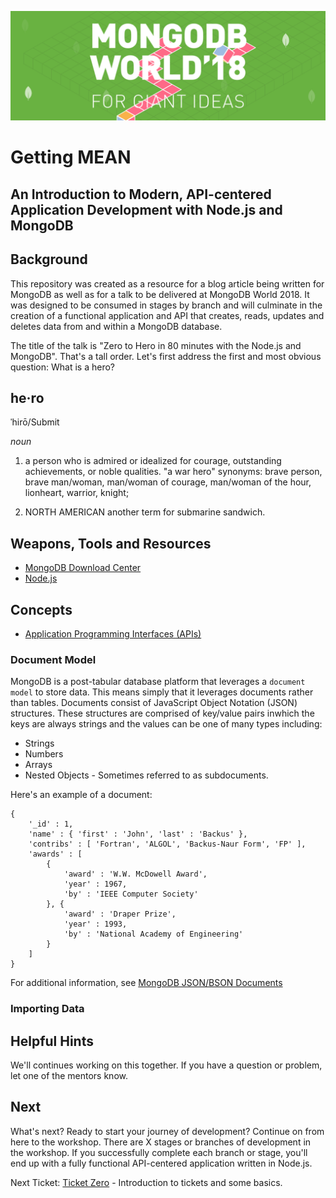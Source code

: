 ![MongoDB](./images/header.png "MongoDB")
# Getting MEAN
## An Introduction to Modern, API-centered Application Development with Node.js and MongoDB
## Background
This repository was created as a resource for a blog article being written for MongoDB as well as for a talk to be delivered at MongoDB World 2018.  It was designed to be consumed in stages by branch and will culminate in the creation of a functional application and API that creates, reads, updates and deletes data from and within a MongoDB database.

The title of the talk is "Zero to Hero in 80 minutes with the Node.js and MongoDB".  That's a tall order.  Let's first address the first and most obvious question: What is a hero?

## he·ro ##
ˈhirō/Submit

_noun_

1. a person who is admired or idealized for courage, outstanding achievements, or noble qualities. "a war hero"
synonyms:	brave person, brave man/woman, man/woman of courage, man/woman of the hour, lionheart, warrior, knight;

2. NORTH AMERICAN another term for submarine sandwich.

## Weapons, Tools and Resources
* [MongoDB Download Center](https://www.mongodb.com/download-center#community)
* [Node.js](http://nodejs.org)

## Concepts
* [Application Programming Interfaces (APIs)](https://en.wikipedia.org/wiki/Application_programming_interface)

### Document Model
MongoDB is a post-tabular database platform that leverages a `document model` to store data.  This means simply that it leverages documents rather than tables.  Documents consist of JavaScript Object Notation (JSON) structures.  These structures are comprised of key/value pairs inwhich the keys are always strings and the values can be one of many types including:
* Strings
* Numbers
* Arrays
* Nested Objects - Sometimes referred to as subdocuments.

Here's an example of a document:

```
{
    '_id' : 1,
    'name' : { 'first' : 'John', 'last' : 'Backus' },
    'contribs' : [ 'Fortran', 'ALGOL', 'Backus-Naur Form', 'FP' ],
    'awards' : [
        {
            'award' : 'W.W. McDowell Award',
            'year' : 1967,
            'by' : 'IEEE Computer Society'
        }, {
            'award' : 'Draper Prize',
            'year' : 1993,
            'by' : 'National Academy of Engineering'
        }
    ]
}
```
For additional information, see [MongoDB JSON/BSON Documents
](https://www.mongodb.com/json-and-bson)
### Importing Data

## Helpful Hints
We'll continues working on this together. If you have a question or problem, let one of the mentors know.

## Next
What's next?  Ready to start your journey of development?  Continue on from here to the workshop.  There are X stages or branches of development in the workshop.  If you successfully complete each branch or stage, you'll end up with a fully functional API-centered application written in Node.js.

Next Ticket: [Ticket Zero](./workshop/ticket0.md) - Introduction to tickets and some basics.
